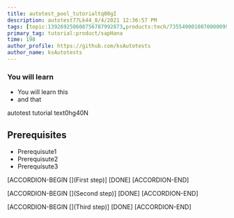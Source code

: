 ```yaml
---
title: autotest_pool_tutorialtq08gI
description: autotest77Lk44_8/4/2021 12:36:57 PM
tags: [topic:139269250608756787992873,products:tech/73554900100700000996,tutorial:experience/advanced]
primary_tag: tutorial:product/sapHana
time: 198
author_profile: https://github.com/ksAutotests
author_name: ksAutotests
---
```

### You will learn
- You will learn this
- and that

autotest tutorial text0hg40N

## Prerequisites
- Prerequisute1
- Prerequisute2
- Prerequisute3

[ACCORDION-BEGIN [](First step)]
[DONE]
[ACCORDION-END]

[ACCORDION-BEGIN [](Second step)]
[DONE]
[ACCORDION-END]

[ACCORDION-BEGIN [](Third step)]
[DONE]
[ACCORDION-END]

